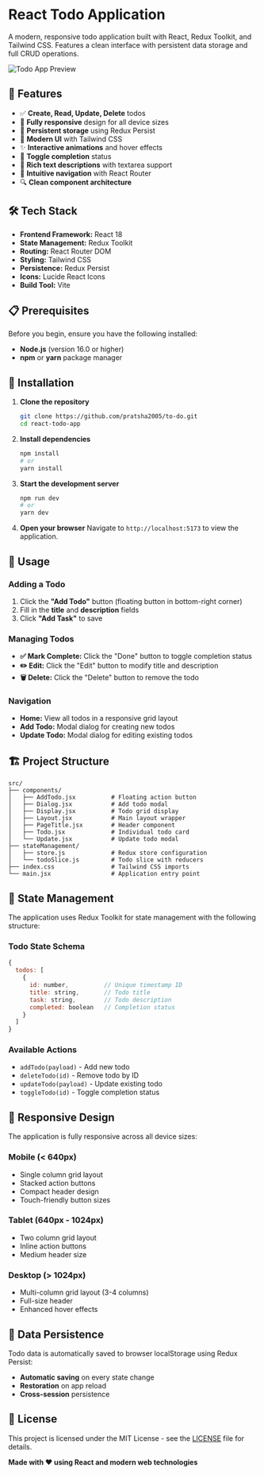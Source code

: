 # React Todo Application

A modern, responsive todo application built with React, Redux Toolkit, and Tailwind CSS. Features a clean interface with persistent data storage and full CRUD operations.

![Todo App Preview]("./ss.png")

## 🚀 Features

- ✅ **Create, Read, Update, Delete** todos
- 📱 **Fully responsive** design for all device sizes
- 💾 **Persistent storage** using Redux Persist
- 🎨 **Modern UI** with Tailwind CSS
- ✨ **Interactive animations** and hover effects
- 🔄 **Toggle completion** status
- 📝 **Rich text descriptions** with textarea support
- 🎯 **Intuitive navigation** with React Router
- 🔍 **Clean component architecture**

## 🛠️ Tech Stack

- **Frontend Framework:** React 18
- **State Management:** Redux Toolkit
- **Routing:** React Router DOM
- **Styling:** Tailwind CSS
- **Persistence:** Redux Persist
- **Icons:** Lucide React Icons
- **Build Tool:** Vite

## 📋 Prerequisites

Before you begin, ensure you have the following installed:
- **Node.js** (version 16.0 or higher)
- **npm** or **yarn** package manager

## 🚀 Installation

1. **Clone the repository**
   ```bash
   git clone https://github.com/pratsha2005/to-do.git
   cd react-todo-app
   ```

2. **Install dependencies**
   ```bash
   npm install
   # or
   yarn install
   ```

3. **Start the development server**
   ```bash
   npm run dev
   # or
   yarn dev
   ```

4. **Open your browser**
   Navigate to `http://localhost:5173` to view the application.

## 📱 Usage

### Adding a Todo
1. Click the **"Add Todo"** button (floating button in bottom-right corner)
2. Fill in the **title** and **description** fields
3. Click **"Add Task"** to save

### Managing Todos
- **✅ Mark Complete:** Click the "Done" button to toggle completion status
- **✏️ Edit:** Click the "Edit" button to modify title and description
- **🗑️ Delete:** Click the "Delete" button to remove the todo

### Navigation
- **Home:** View all todos in a responsive grid layout
- **Add Todo:** Modal dialog for creating new todos
- **Update Todo:** Modal dialog for editing existing todos

## 🏗️ Project Structure

```
src/
├── components/
│   ├── AddTodo.jsx          # Floating action button
│   ├── Dialog.jsx           # Add todo modal
│   ├── Display.jsx          # Todo grid display
│   ├── Layout.jsx           # Main layout wrapper
│   ├── PageTitle.jsx        # Header component
│   ├── Todo.jsx             # Individual todo card
│   └── Update.jsx           # Update todo modal
├── stateManagement/
│   ├── store.js             # Redux store configuration
│   └── todoSlice.js         # Todo slice with reducers
├── index.css                # Tailwind CSS imports
└── main.jsx                 # Application entry point
```

## 🔧 State Management

The application uses Redux Toolkit for state management with the following structure:

### Todo State Schema
```javascript
{
  todos: [
    {
      id: number,          // Unique timestamp ID
      title: string,       // Todo title
      task: string,        // Todo description
      completed: boolean   // Completion status
    }
  ]
}
```

### Available Actions
- `addTodo(payload)` - Add new todo
- `deleteTodo(id)` - Remove todo by ID
- `updateTodo(payload)` - Update existing todo
- `toggleTodo(id)` - Toggle completion status

## 🎨 Responsive Design

The application is fully responsive across all device sizes:

### Mobile (< 640px)
- Single column grid layout
- Stacked action buttons
- Compact header design
- Touch-friendly button sizes

### Tablet (640px - 1024px)
- Two column grid layout
- Inline action buttons
- Medium header size

### Desktop (> 1024px)
- Multi-column grid layout (3-4 columns)
- Full-size header
- Enhanced hover effects

## 🔄 Data Persistence

Todo data is automatically saved to browser localStorage using Redux Persist:
- **Automatic saving** on every state change
- **Restoration** on app reload
- **Cross-session** persistence

## 📝 License

This project is licensed under the MIT License - see the [LICENSE](LICENSE) file for details.

**Made with ❤️ using React and modern web technologies**